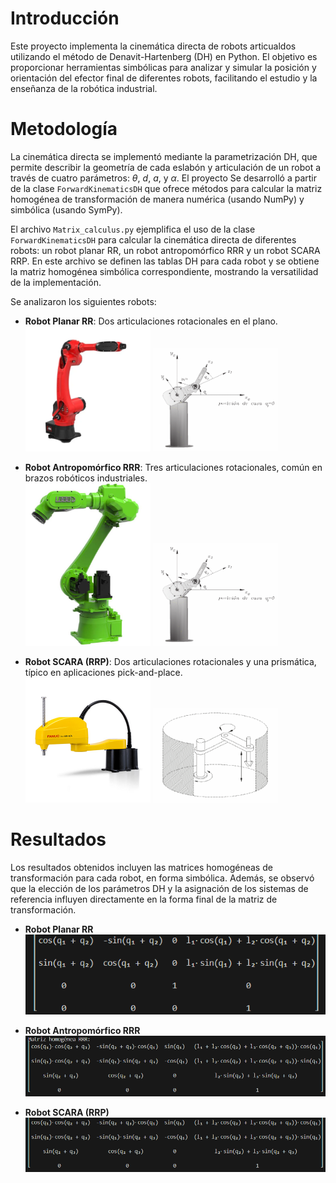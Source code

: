 # Introducción

Este proyecto implementa la cinemática directa de robots articualdos utilizando el método de Denavit-Hartenberg (DH) en Python. El objetivo es proporcionar herramientas simbólicas para analizar y simular la posición y orientación del efector final de diferentes robots, facilitando el estudio y la enseñanza de la robótica industrial.

# Metodología

La cinemática directa se implementó mediante la parametrización DH, que permite describir la geometría de cada eslabón y articulación de un robot a través de cuatro parámetros: $\theta$, $d$, $a$, y $\alpha$. El proyecto Se desarrolló a partir de la clase `ForwardKinematicsDH` que ofrece métodos para calcular la matriz homogénea de transformación de manera numérica (usando NumPy) y simbólica (usando SymPy).

El archivo `Matrix_calculus.py` ejemplifica el uso de la clase `ForwardKinematicsDH` para calcular la cinemática directa de diferentes robots: un robot planar RR, un robot antropomórfico RRR y un robot SCARA RRP. En este archivo se definen las tablas DH para cada robot y se obtiene la matriz homogénea simbólica correspondiente, mostrando la versatilidad de la implementación.

Se analizaron los siguientes robots:

- **Robot Planar RR**: Dos articulaciones rotacionales en el plano.<br>
<img src="img/RR.webp" width="200" alt="Robot Planar RR"/> <img src="img/RR_esq.png" width="200" alt="Esquema Robot Planar RR"/>

- **Robot Antropomórfico RRR**: Tres articulaciones rotacionales, común en brazos robóticos industriales.<br>
<img src="img/RRR.jpg" width="200" alt="Robot Antropomórfico RRR"/> <img src="img/RR_esq.png" width="200" alt="Esquema Robot Antropomórfico RRR"/>

- **Robot SCARA (RRP)**: Dos articulaciones rotacionales y una prismática, típico en aplicaciones pick-and-place.<br>
<img src="img/SCARA.jpg" width="200" alt="Robot SCARA"/> <img src="img/SCARA_esq.png" width="200" alt="Esquema Robot SCARA"/>


# Resultados

Los resultados obtenidos incluyen las matrices homogéneas de transformación para cada robot, en forma simbólica. Además, se observó que la elección de los parámetros DH y la asignación de los sistemas de referencia influyen directamente en la forma final de la matriz de transformación.

- **Robot Planar RR**
![](img/Mat_RR.png)

- **Robot Antropomórfico RRR**
![](img/Mat_RRR.png)

- **Robot SCARA (RRP)**
![](img/Mat_SCARA.png)
